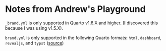 # Notes from Andrew's Playground

`_brand.yml` is only supported in Quarto v1.6.X and higher. (I discovered this because I was using v1.5.X).

`brand.yml` is only supported in the following Quarto formats: `html`, `dashboard`, `revealjs`, and `typst` ([source](https://quarto.org/docs/authoring/brand.html))